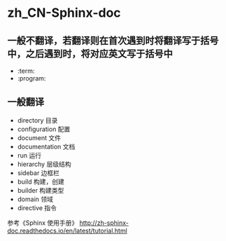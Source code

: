 # zh_CN-Sphinx-doc

## 一般不翻译，若翻译则在首次遇到时将翻译写于括号中，之后遇到时，将对应英文写于括号中

+ :term: 
+ :program:

## 一般翻译

+ directory 目录
+ configuration 配置
+ document 文件 
+ documentation 文档
+ run 运行
+ hierarchy 层级结构
+ sidebar 边框栏
+ build 构建，创建
+ builder 构建类型
+ domain 领域
+ directive 指令

参考《Sphinx 使用手册》 http://zh-sphinx-doc.readthedocs.io/en/latest/tutorial.html